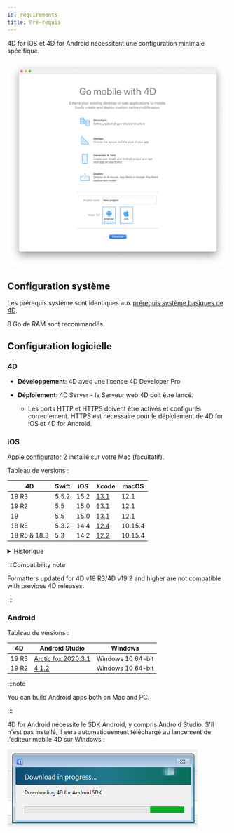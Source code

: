 ```yaml
---
id: requirements
title: Pré-requis
---
```


4D for iOS et 4D for Android nécessitent une configuration minimale spécifique.

![Welcome page](img/welcome-page.png)


## Configuration système

Les prérequis système sont identiques aux [prérequis système basiques de 4D](https://us.4d.com/product-download/Feature-Release).

8 Go de RAM sont recommandés.


## Configuration logicielle

### 4D

- **Développement**: 4D avec une licence 4D Developer Pro

- **Déploiement**: 4D Server - le Serveur web 4D doit être lancé.
    - Les ports HTTP et HTTPS doivent être activés et configurés correctement. HTTPS est nécessaire pour le déploiement de 4D for iOS et 4D for Android.


### iOS

[Apple configurator 2](https://itunes.apple.com/us/app/apple-configurator-2/id1037126344) installé sur votre Mac (facultatif).

Tableau de versions :

| 4D           | Swift | iOS  | Xcode                                                                                                             | macOS   |
| ------------ | ----- | ---- | ----------------------------------------------------------------------------------------------------------------- | ------- |
| 19 R3        | 5.5.2 | 15.2 | [13.1](https://developer.apple.com/services-account/download?path=/Developer_Tools/Xcode_13.2.1/Xcode_13.2.1.xip) | 12.1    |
| 19 R2        | 5.5   | 15.0 | [13.1](https://developer.apple.com/services-account/download?path=/Developer_Tools/Xcode_13/Xcode_13.1.xip)       | 12.1    |
| 19           | 5.5   | 15.0 | [13.1](https://developer.apple.com/services-account/download?path=/Developer_Tools/Xcode_13/Xcode_13.1.xip)       | 12.1    |
| 18 R6        | 5.3.2 | 14.4 | [12.4](https://developer.apple.com/services-account/download?path=/Developer_Tools/Xcode_12.4/Xcode_12.4.xip)     | 10.15.4 |
| 18 R5 & 18.3 | 5.3   | 14.2 | [12.2](https://developer.apple.com/services-account/download?path=/Developer_Tools/Xcode_12.2/Xcode_12.2.xip)     | 10.15.4 |

<details><summary>Historique</summary>

| 4D    | Swift | iOS  | Xcode  | macOS   |
| ----- | ----- | ---- | ------ | ------- |
| 18 R4 | 5.3   | 14.0 | 12.0   | 10.15.4 |
| 18 R3 | 5.2.4 | 13.5 | 11.5   | 10.15.2 |
| 18.2  | 5.2   | 13.4 | 11.4   | 10.15.2 |
| 18.1  | 5.1.3 | 13.3 | 11.3.1 | 10.14.4 |
| 18 R2 | 5.1.3 | 13.3 | 11.3.1 | 10.14.4 |
| 18    | 5.1   | 13.2 | 11.2   | 10.14.4 |
| 17 R6 | 5.0   | 12.2 | 10.2.1 | 10.14.4 |
| 17 R5 | 4.2.1 | 12.2 | 10.2   | 10.14.3 |
| 17 R4 | 4.2.1 | 12   | 10.1   | 10.13.6 |
| 17 R3 | 4.2   | 12   | 10.0   | 10.13.6 |
| 17 R2 | 4.1.2 | 11.4 | 9.4    | 10.13.2 |
| 17 R2 | 4.1   | 11.3 | 9.3.1  | 10.13.2 |
</details>

:::Compatibility note

Formatters updated for 4D v19 R3/4D v19.2 and higher are not compatible with previous 4D releases.

:::

### Android

Tableau de versions :

| 4D    | Android Studio                                                      | Windows           |
| ----- | ------------------------------------------------------------------- | ----------------- |
| 19 R3 | [Arctic fox 2020.3.1](https://developer.android.com/studio/archive) | Windows 10 64-bit |
| 19 R2 | [4.1.2](https://developer.android.com/studio/archive)               | Windows 10 64-bit |

:::note

You can build Android apps both on Mac and PC.

:::

4D for Android nécessite le SDK Android, y compris Android Studio. S'il n'est pas installé, il sera automatiquement téléchargé au lancement de l'éditeur mobile 4D sur Windows :

![sdk](img/install-android.png)









